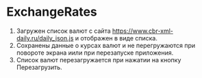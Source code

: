 # ExchangeRates
1. Загружен список валют с сайта https://www.cbr-xml-daily.ru/daily_json.js и отображен в виде списка.
2. Сохранены данные о курсах валют и не перегружаются при повороте экрана иили при перезапуске приложения.
3. Список валют перезагружается при нажатии на кнопку Перезагрузить. 
